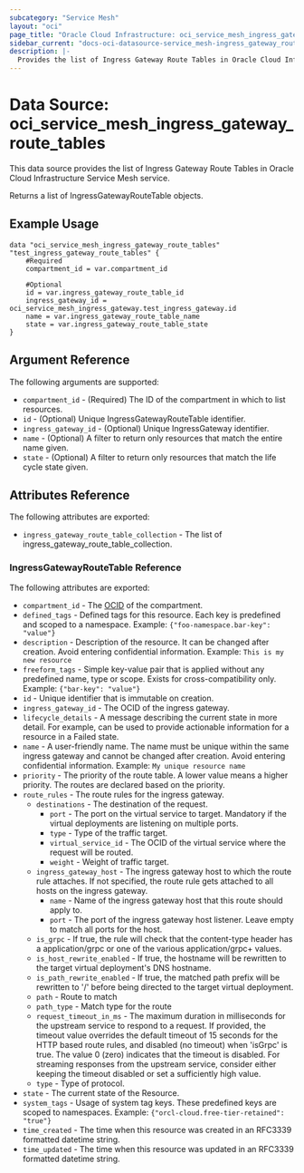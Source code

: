 ```yaml
---
subcategory: "Service Mesh"
layout: "oci"
page_title: "Oracle Cloud Infrastructure: oci_service_mesh_ingress_gateway_route_tables"
sidebar_current: "docs-oci-datasource-service_mesh-ingress_gateway_route_tables"
description: |-
  Provides the list of Ingress Gateway Route Tables in Oracle Cloud Infrastructure Service Mesh service
---
```


# Data Source: oci_service_mesh_ingress_gateway_route_tables
This data source provides the list of Ingress Gateway Route Tables in Oracle Cloud Infrastructure Service Mesh service.

Returns a list of IngressGatewayRouteTable objects.


## Example Usage

```hcl
data "oci_service_mesh_ingress_gateway_route_tables" "test_ingress_gateway_route_tables" {
	#Required
	compartment_id = var.compartment_id

	#Optional
	id = var.ingress_gateway_route_table_id
	ingress_gateway_id = oci_service_mesh_ingress_gateway.test_ingress_gateway.id
	name = var.ingress_gateway_route_table_name
	state = var.ingress_gateway_route_table_state
}
```

## Argument Reference

The following arguments are supported:

* `compartment_id` - (Required) The ID of the compartment in which to list resources.
* `id` - (Optional) Unique IngressGatewayRouteTable identifier.
* `ingress_gateway_id` - (Optional) Unique IngressGateway identifier.
* `name` - (Optional) A filter to return only resources that match the entire name given.
* `state` - (Optional) A filter to return only resources that match the life cycle state given.


## Attributes Reference

The following attributes are exported:

* `ingress_gateway_route_table_collection` - The list of ingress_gateway_route_table_collection.

### IngressGatewayRouteTable Reference

The following attributes are exported:

* `compartment_id` - The [OCID](https://docs.cloud.oracle.com/iaas/Content/General/Concepts/identifiers.htm) of the compartment. 
* `defined_tags` - Defined tags for this resource. Each key is predefined and scoped to a namespace. Example: `{"foo-namespace.bar-key": "value"}` 
* `description` - Description of the resource. It can be changed after creation. Avoid entering confidential information.  Example: `This is my new resource` 
* `freeform_tags` - Simple key-value pair that is applied without any predefined name, type or scope. Exists for cross-compatibility only. Example: `{"bar-key": "value"}` 
* `id` - Unique identifier that is immutable on creation.
* `ingress_gateway_id` - The OCID of the ingress gateway.
* `lifecycle_details` - A message describing the current state in more detail. For example, can be used to provide actionable information for a resource in a Failed state.
* `name` - A user-friendly name. The name must be unique within the same ingress gateway and cannot be changed after creation. Avoid entering confidential information.  Example: `My unique resource name` 
* `priority` - The priority of the route table. A lower value means a higher priority. The routes are declared based on the priority.
* `route_rules` - The route rules for the ingress gateway.
	* `destinations` - The destination of the request.
		* `port` - The port on the virtual service to target. Mandatory if the virtual deployments are listening on multiple ports. 
		* `type` - Type of the traffic target.
		* `virtual_service_id` - The OCID of the virtual service where the request will be routed.
		* `weight` - Weight of traffic target.
	* `ingress_gateway_host` - The ingress gateway host to which the route rule attaches. If not specified, the route rule gets attached to all hosts on the ingress gateway. 
		* `name` - Name of the ingress gateway host that this route should apply to. 
		* `port` - The port of the ingress gateway host listener. Leave empty to match all ports for the host. 
	* `is_grpc` - If true, the rule will check that the content-type header has a application/grpc or one of the various application/grpc+ values. 
	* `is_host_rewrite_enabled` - If true, the hostname will be rewritten to the target virtual deployment's DNS hostname. 
	* `is_path_rewrite_enabled` - If true, the matched path prefix will be rewritten to '/' before being directed to the target virtual deployment. 
	* `path` - Route to match
	* `path_type` - Match type for the route
	* `request_timeout_in_ms` - The maximum duration in milliseconds for the upstream service to respond to a request.  If provided, the timeout value overrides the default timeout of 15 seconds for the HTTP based route rules, and disabled (no timeout) when 'isGrpc' is true.  The value 0 (zero) indicates that the timeout is disabled.  For streaming responses from the upstream service, consider either keeping the timeout disabled or set a sufficiently high value. 
	* `type` - Type of protocol.
* `state` - The current state of the Resource.
* `system_tags` - Usage of system tag keys. These predefined keys are scoped to namespaces. Example: `{"orcl-cloud.free-tier-retained": "true"}` 
* `time_created` - The time when this resource was created in an RFC3339 formatted datetime string.
* `time_updated` - The time when this resource was updated in an RFC3339 formatted datetime string.

